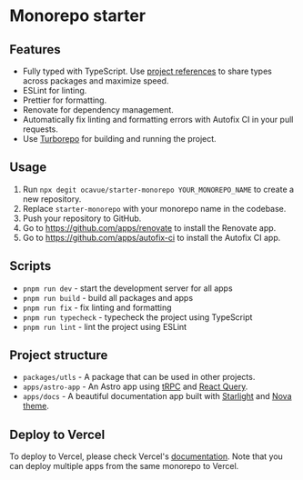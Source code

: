 # Monorepo starter

## Features

- Fully typed with TypeScript. Use [project references](https://typescriptlang.org/docs/handbook/project-references.html) to share types across packages and maximize speed.
- ESLint for linting.
- Prettier for formatting.
- Renovate for dependency management.
- Automatically fix linting and formatting errors with Autofix CI in your pull requests.
- Use [Turborepo](https://turbo.build/) for building and running the project.

## Usage

1. Run `npx degit ocavue/starter-monorepo YOUR_MONOREPO_NAME` to create a new repository.
2. Replace `starter-monorepo` with your monorepo name in the codebase.
3. Push your repository to GitHub.
4. Go to https://github.com/apps/renovate to install the Renovate app.
5. Go to https://github.com/apps/autofix-ci to install the Autofix CI app.

## Scripts

- `pnpm run dev` - start the development server for all apps
- `pnpm run build` - build all packages and apps
- `pnpm run fix` - fix linting and formatting
- `pnpm run typecheck` - typecheck the project using TypeScript
- `pnpm run lint` - lint the project using ESLint

## Project structure

- `packages/utls` - A package that can be used in other projects.
- `apps/astro-app` - An Astro app using [tRPC](https://trpc.io/) and [React Query](https://tanstack.com/query/latest).
- `apps/docs` - A beautiful documentation app built with [Starlight](https://starlight.astro.build/) and [Nova theme](https://github.com/ocavue/starlight-theme-nova).

## Deploy to Vercel

To deploy to Vercel, please check Vercel's [documentation](https://vercel.com/docs/monorepos). Note that you can deploy multiple apps from the same monorepo to Vercel.
